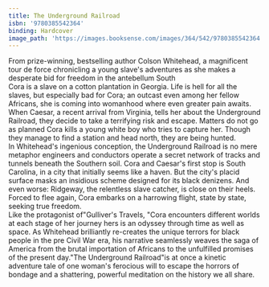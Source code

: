 ```yaml
---
title: The Underground Railroad
isbn: '9780385542364'
binding: Hardcover
image_path: 'https://images.booksense.com/images/364/542/9780385542364.jpg'
---
```



From prize-winning, bestselling author Colson Whitehead, a magnificent tour de force chronicling a young slave's adventures as she makes a desperate bid for freedom in the antebellum South&nbsp;
<br>Cora is a slave on a cotton plantation in Georgia. Life is hell for all the slaves, but especially bad for Cora; an outcast even among her fellow Africans, she is coming into womanhood where even greater pain awaits. When Caesar, a recent arrival from Virginia, tells her about the Underground Railroad, they decide to take a terrifying risk and escape. Matters do not go as planned Cora kills a young white boy who tries to capture her. Though they manage to find a station and head north, they are being hunted.
<br>In Whitehead's ingenious conception, the Underground Railroad is no mere metaphor engineers and conductors operate a secret network of tracks and tunnels beneath the Southern soil. Cora and Caesar's first stop is South Carolina, in a city that initially seems like a haven. But the city's placid surface masks an insidious scheme designed for its black denizens. And even worse: Ridgeway, the relentless slave catcher, is close on their heels. Forced to flee again, Cora embarks on a harrowing flight, state by state, seeking true freedom.
<br>Like the protagonist of"Gulliver's Travels, "Cora encounters different worlds at each stage of her journey hers is an odyssey through time as well as space. As Whitehead brilliantly re-creates the unique terrors for black people in the pre Civil War era, his narrative seamlessly weaves the saga of America from the brutal importation of Africans to the unfulfilled promises of the present day."The Underground Railroad"is at once a kinetic adventure tale of one woman's ferocious will to escape the horrors of bondage and a shattering, powerful meditation on the history we all share.